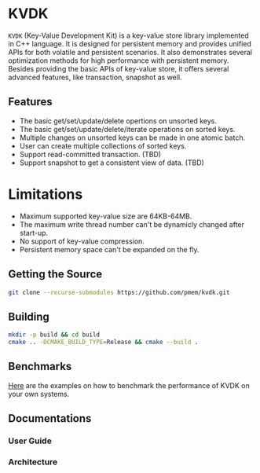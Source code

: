 # **KVDK**

`KVDK` (Key-Value Development Kit) is a key-value store library implemented in C++ language. It is designed for persistent memory and provides unified APIs for both volatile and persistent scenarios. It also demonstrates several optimization methods for high performance with persistent memory. Besides providing the basic APIs of key-value store, it offers several advanced features, like transaction, snapshot as well.

## Features
*  The basic get/set/update/delete opertions on unsorted keys.
*  The basic get/set/update/delete/iterate operations on sorted keys.
*  Multiple changes on unsorted keys can be made in one atomic batch.
*  User can create multiple collections of sorted keys.
*  Support read-committed transaction. (TBD)
*  Support snapshot to get a consistent view of data. (TBD)

# Limitations
*  Maximum supported key-value size are 64KB-64MB.
*  The maximum write thread number can't be dynamicly changed after start-up.
*  No support of key-value compression.
*  Persistent memory space can't be expanded on the fly.

## Getting the Source
```bash
git clone --recurse-submodules https://github.com/pmem/kvdk.git
```

## Building
```bash
mkdir -p build && cd build
cmake .. -DCMAKE_BUILD_TYPE=Release && cmake --build .
```

## Benchmarks
[Here](./docs/benchmark.md) are the examples on how to benchmark the performance of KVDK on your own systems.

## Documentations

### User Guide

### Architecture
